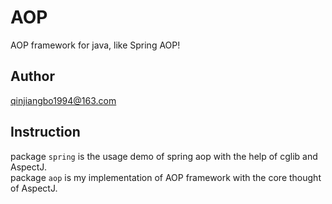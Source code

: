 # AOP
AOP framework for java, like Spring AOP!
## Author
qinjiangbo1994@163.com
## Instruction
package `spring` is the usage demo of spring aop with the help of cglib and AspectJ. <br>
package `aop` is my implementation of AOP framework with the core thought of AspectJ.
